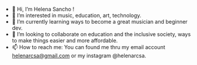 - 👋 Hi, I’m Helena Sancho !
- 👀 I’m interested in music, education, art, technology.
- 🌱 I’m currently learning ways to become a great musician and beginner dev.
- 💞️ I’m looking to collaborate on education and the inclusive society, ways to make things easier and more affordable.
- 📫 How to reach me: You can found me thru my email account helenarcsa@gmail.com or my instagram @helenarcsa. 
 
<!---
helenarcsa/helenarcsa is a ✨ special ✨ repository because its `README.md` (this file) appears on your GitHub profile.
You can click the Preview link to take a look at your changes.
--->

